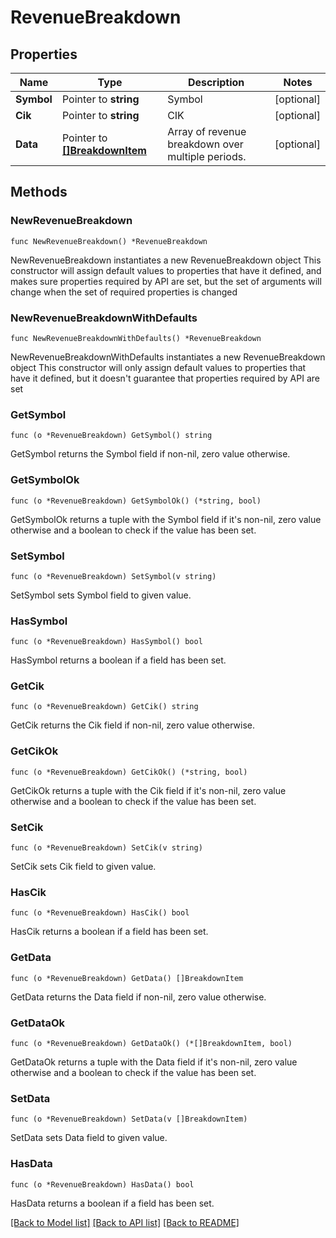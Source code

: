 # RevenueBreakdown

## Properties

Name | Type | Description | Notes
------------ | ------------- | ------------- | -------------
**Symbol** | Pointer to **string** | Symbol | [optional] 
**Cik** | Pointer to **string** | CIK | [optional] 
**Data** | Pointer to [**[]BreakdownItem**](BreakdownItem.md) | Array of revenue breakdown over multiple periods. | [optional] 

## Methods

### NewRevenueBreakdown

`func NewRevenueBreakdown() *RevenueBreakdown`

NewRevenueBreakdown instantiates a new RevenueBreakdown object
This constructor will assign default values to properties that have it defined,
and makes sure properties required by API are set, but the set of arguments
will change when the set of required properties is changed

### NewRevenueBreakdownWithDefaults

`func NewRevenueBreakdownWithDefaults() *RevenueBreakdown`

NewRevenueBreakdownWithDefaults instantiates a new RevenueBreakdown object
This constructor will only assign default values to properties that have it defined,
but it doesn't guarantee that properties required by API are set

### GetSymbol

`func (o *RevenueBreakdown) GetSymbol() string`

GetSymbol returns the Symbol field if non-nil, zero value otherwise.

### GetSymbolOk

`func (o *RevenueBreakdown) GetSymbolOk() (*string, bool)`

GetSymbolOk returns a tuple with the Symbol field if it's non-nil, zero value otherwise
and a boolean to check if the value has been set.

### SetSymbol

`func (o *RevenueBreakdown) SetSymbol(v string)`

SetSymbol sets Symbol field to given value.

### HasSymbol

`func (o *RevenueBreakdown) HasSymbol() bool`

HasSymbol returns a boolean if a field has been set.

### GetCik

`func (o *RevenueBreakdown) GetCik() string`

GetCik returns the Cik field if non-nil, zero value otherwise.

### GetCikOk

`func (o *RevenueBreakdown) GetCikOk() (*string, bool)`

GetCikOk returns a tuple with the Cik field if it's non-nil, zero value otherwise
and a boolean to check if the value has been set.

### SetCik

`func (o *RevenueBreakdown) SetCik(v string)`

SetCik sets Cik field to given value.

### HasCik

`func (o *RevenueBreakdown) HasCik() bool`

HasCik returns a boolean if a field has been set.

### GetData

`func (o *RevenueBreakdown) GetData() []BreakdownItem`

GetData returns the Data field if non-nil, zero value otherwise.

### GetDataOk

`func (o *RevenueBreakdown) GetDataOk() (*[]BreakdownItem, bool)`

GetDataOk returns a tuple with the Data field if it's non-nil, zero value otherwise
and a boolean to check if the value has been set.

### SetData

`func (o *RevenueBreakdown) SetData(v []BreakdownItem)`

SetData sets Data field to given value.

### HasData

`func (o *RevenueBreakdown) HasData() bool`

HasData returns a boolean if a field has been set.


[[Back to Model list]](../README.md#documentation-for-models) [[Back to API list]](../README.md#documentation-for-api-endpoints) [[Back to README]](../README.md)


